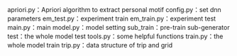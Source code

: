 apriori.py：Apriori algorithm to extract personal motif
config.py：set dnn parameters
em_test.py：experiment train
em_train.py：experiment test
main.py：main
model.py：model setting
sub_train：pre-train sub-generator
test：the whole model test
tools.py：some helpful functions
train.py：the whole model train
trip.py：data structure of trip and grid
